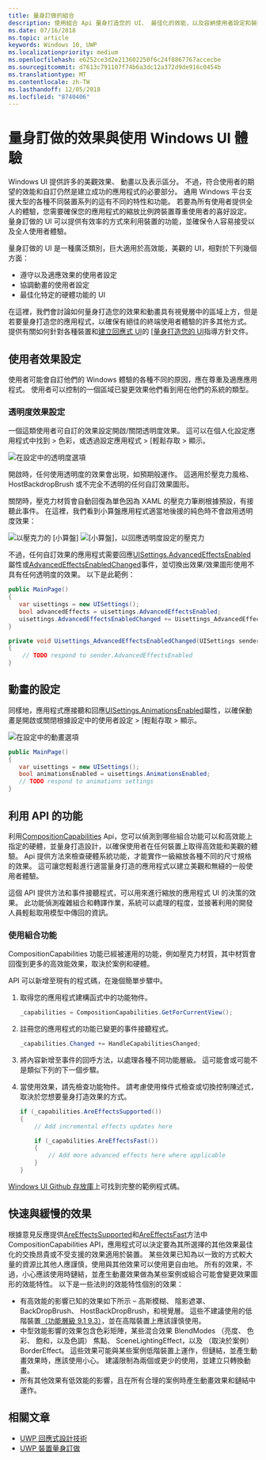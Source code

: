 ```yaml
---
title: 量身訂做的組合
description: 使用組合 Api 量身打造您的 UI、 最佳化的效能，以及容納使用者設定和裝置特性。
ms.date: 07/16/2018
ms.topic: article
keywords: Windows 10, UWP
ms.localizationpriority: medium
ms.openlocfilehash: e6252ce3d2e213602250f6c24f8867767accecbe
ms.sourcegitcommit: d7613c791107f74b6a3dc12a372d9de916c0454b
ms.translationtype: MT
ms.contentlocale: zh-TW
ms.lasthandoff: 12/05/2018
ms.locfileid: "8740406"
---
```

# <a name="tailoring-effects--experiences-using-windows-ui"></a>量身訂做的效果與使用 Windows UI 體驗

Windows UI 提供許多的美觀效果、 動畫以及表示區分。 不過，符合使用者的期望的效能和自訂仍然是建立成功的應用程式的必要部分。 通用 Windows 平台支援大型的各種不同裝置系列的這有不同的特性和功能。 若要為所有使用者提供全人的體驗，您需要確保您的應用程式的縮放比例跨裝置尊重使用者的喜好設定。 量身訂做的 UI 可以提供有效率的方式來利用裝置的功能，並確保令人容易接受以及全人使用者體驗。

量身訂做的 UI 是一種廣泛類別，巨大適用於高效能，美觀的 UI，相對於下列幾個方面：

- 遵守以及適應效果的使用者設定
- 協調動畫的使用者設定
- 最佳化特定的硬體功能的 UI

在這裡，我們會討論如何量身打造您的效果和動畫具有視覺層中的區域上方，但是若要量身打造您的應用程式，以確保有絕佳的終端使用者體驗的許多其他方式。 提供有關如何針對各種裝置和[建立回應式 UI](/design/layout/responsive-design.md)的 [[量身打造您的 UI](/design/layout/screen-sizes-and-breakpoints-for-responsive-design.md)指導方針文件。

## <a name="user-effects-settings"></a>使用者效果設定

使用者可能會自訂他們的 Windows 體驗的各種不同的原因，應在尊重及適應應用程式。 使用者可以控制的一個區域已變更效果他們看到用在他們的系統的類型。

### <a name="transparency-effects-settings"></a>透明度效果設定

一個這類使用者可自訂的效果設定開啟/關閉透明度效果。 這可以在個人化設定應用程式中找到 > 色彩，或透過設定應用程式 > [輕鬆存取 > 顯示。

![在設定中的透明度選項](images/tailoring-transparency-setting.png)

開啟時，任何使用透明度的效果會出現，如預期般運作。 這適用於壓克力風格、 HostBackdropBrush 或不完全不透明的任何自訂效果圖形。

關閉時，壓克力材質會自動回復為單色因為 XAML 的壓克力筆刷根據預設，有接聽此事件。 在這裡，我們看到小算盤應用程式適當地後援的純色時不會啟用透明度效果：

![以壓克力的 [小算盤]](images/tailoring-acrylic.png)
![[小算盤]，以回應透明度設定的壓克力](images/tailoring-acrylic-fallback.png)

不過，任何自訂效果的應用程式需要回應[UISettings.AdvancedEffectsEnabled](https://docs.microsoft.com/uwp/api/windows.ui.viewmanagement.uisettings.advancedeffectsenabledchanged)屬性或[AdvancedEffectsEnabledChanged](https://docs.microsoft.com/uwp/api/windows.ui.viewmanagement.uisettings.advancedeffectsenabledchanged)事件，並切換出效果/效果圖形使用不具有任何透明度的效果。 以下是此範例：

```cs
public MainPage()
{
   var uisettings = new UISettings();
   bool advancedEffects = uisettings.AdvancedEffectsEnabled;
   uisettings.AdvancedEffectsEnabledChanged += Uisettings_AdvancedEffectsEnabledChanged;
}

private void Uisettings_AdvancedEffectsEnabledChanged(UISettings sender, object args)
{
    // TODO respond to sender.AdvancedEffectsEnabled
}
```

## <a name="animations-settings"></a>動畫的設定

同樣地，應用程式應接聽和回應[UISettings.AnimationsEnabled](https://docs.microsoft.com/uwp/api/windows.ui.viewmanagement.uisettings.animationsenabled)屬性，以確保動畫是開啟或關閉根據設定中的使用者設定 > [輕鬆存取 > 顯示。

![在設定中的動畫選項](images/tailoring-animations-setting.png)

```cs
public MainPage()
{
   var uisettings = new UISettings();
   bool animationsEnabled = uisettings.AnimationsEnabled;
   // TODO respond to animations settings
}

```

## <a name="leveraging-the-capabilities-api"></a>利用 API 的功能

利用[CompositionCapabilities](/uwp/api/windows.ui.composition.compositioncapabilities) Api，您可以偵測到哪些組合功能可以和高效能上指定的硬體，並量身打造設計，以確保使用者在任何裝置上取得高效能和美觀的體驗。 Api 提供方法來檢查硬體系統功能，才能實作一級縮放各種不同的尺寸規格的效果。 這可讓您輕鬆進行適當量身打造的應用程式以建立美觀和無縫的一般使用者體驗。

這個 API 提供方法和事件接聽程式，可以用來進行縮放的應用程式 UI 的決策的效果。 此功能偵測複雜組合和轉譯作業，系統可以處理的程度，並接著利用的開發人員輕鬆取用模型中傳回的資訊。

### <a name="using-composition-capabilities"></a>使用組合功能

CompositionCapabilities 功能已經被運用的功能，例如壓克力材質，其中材質會回復到更多的高效能效果，取決於案例和硬體。

API 可以新增至現有的程式碼，在幾個簡單步驟中。

1. 取得您的應用程式建構函式中的功能物件。

    ```cs
    _capabilities = CompositionCapabilities.GetForCurrentView();
    ```

1. 註冊您的應用程式的功能已變更的事件接聽程式。

    ```cs
    _capabilities.Changed += HandleCapabilitiesChanged;
    ```

1. 將內容新增至事件的回呼方法，以處理各種不同功能層級。 這可能會或可能不是類似下列的下一個步驟。
1. 當使用效果，請先檢查功能物件。 請考慮使用條件式檢查或切換控制陳述式，取決於您想要量身打造效果的方式。

    ```cs
    if (_capabilities.AreEffectsSupported())
    {
        // Add incremental effects updates here

        if (_capabilities.AreEffectsFast())
        {
            // Add more advanced effects here where applicable
        }
    }
    ```

[Windows UI Github 存放庫](https://github.com/Microsoft/WindowsUIDevLabs/tree/master/SampleGallery/Samples/SDK%2015063/CompCapabilities)上可找到完整的範例程式碼。

## <a name="fast-vs-slow-effects"></a>快速與緩慢的效果

根據意見反應提供[AreEffectsSupported](/uwp/api/windows.ui.composition.compositioncapabilities.areeffectssupported)和[AreEffectsFast](/uwp/api/windows.ui.composition.compositioncapabilities.areeffectsfast)方法中 CompositionCapabilities API，應用程式可以決定要為其所選擇的其他效果最佳化的交換昂貴或不受支援的效果適用於裝置。 某些效果已知為以一致的方式較大量的資源比其他人應謹慎，使用與其他效果可以使用更自由地。 所有的效果，不過，小心應該使用時鏈結，並產生動畫效果做為某些案例或組合可能會變更效果圖形的效能特性。 以下是一些法則的效能特性個別的效果：

- 有高效能的影響已知的效果如下所示 – 高斯模糊、 陰影遮罩、 BackDropBrush、 HostBackDropBrush，和視覺層。 這些不建議使用的低階裝置[（功能層級 9.1 9.3）](https://msdn.microsoft.com/library/windows/desktop/ff476876(v=vs.85).aspx)，並在高階裝置上應該謹慎使用。
- 中型效能影響的效果包含色彩矩陣，某些混合效果 BlendModes （亮度、 色彩、 飽和，以及色調） 焦點、 SceneLightingEffect，以及 （取決於案例） BorderEffect。 這些效果可能與某些案例低階裝置上運作，但鏈結，並產生動畫效果時，應該使用小心。 建議限制為兩個或更少的使用，並建立只轉換動畫。
- 所有其他效果有低效能的影響，且在所有合理的案例時產生動畫效果和鏈結中運作。

## <a name="related-articles"></a>相關文章

- [UWP 回應式設計技術](https://docs.microsoft.com/windows/uwp/design/layout/responsive-design)
- [UWP 裝置量身訂做](https://docs.microsoft.com/windows/uwp/design/layout/screen-sizes-and-breakpoints-for-responsive-design)
